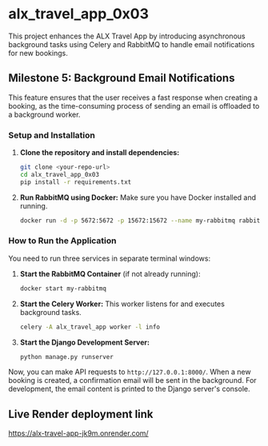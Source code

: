 # alx_travel_app_0x03

This project enhances the ALX Travel App by introducing asynchronous background tasks using Celery and RabbitMQ to handle email notifications for new bookings.

## Milestone 5: Background Email Notifications

This feature ensures that the user receives a fast response when creating a booking, as the time-consuming process of sending an email is offloaded to a background worker.

### Setup and Installation

1.  **Clone the repository and install dependencies:**
    ```bash
    git clone <your-repo-url>
    cd alx_travel_app_0x03
    pip install -r requirements.txt
    ```

2.  **Run RabbitMQ using Docker:**
    Make sure you have Docker installed and running.
    ```bash
    docker run -d -p 5672:5672 -p 15672:15672 --name my-rabbitmq rabbitmq:3-management
    ```

### How to Run the Application

You need to run three services in separate terminal windows:

1.  **Start the RabbitMQ Container** (if not already running):
    ```bash
    docker start my-rabbitmq
    ```

2.  **Start the Celery Worker:**
    This worker listens for and executes background tasks.
    ```bash
    celery -A alx_travel_app worker -l info
    ```

3.  **Start the Django Development Server:**
    ```bash
    python manage.py runserver
    ```

Now, you can make API requests to `http://127.0.0.1:8000/`. When a new booking is created, a confirmation email will be sent in the background. For development, the email content is printed to the Django server's console.

## Live Render deployment link
https://alx-travel-app-jk9m.onrender.com/
